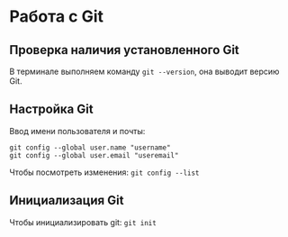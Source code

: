 # Работа с Git

## Проверка наличия установленного Git
В терминале выполняем команду `git --version`, она выводит версию Git.
        
## Настройка Git
Ввод имени пользователя и почты:

```
git config --global user.name "username"
git config --global user.email "useremail"
```

Чтобы посмотреть изменения:
`git config --list`

## Инициализация Git
Чтобы инициализировать git:
`git init`
   